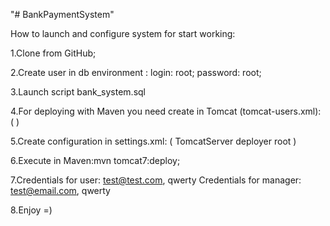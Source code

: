"# BankPaymentSystem" 

How to launch and configure system for start working:

1.Clone from GitHub;

2.Create user in db environment : login: root; password: root;

3.Launch script bank_system.sql

4.For deploying with Maven you need create in Tomcat (tomcat-users.xml):
    (<role rolename="manager-script"/>
    <user username="deployer" password="root" roles="manager-script"/>)
    
5.Create configuration in settings.xml:
    (<servers>
        <server>
            <id>TomcatServer</id>
            <username>deployer</username>
            <password>root</password>
        </server>
    </servers>)

6.Execute in Maven:mvn tomcat7:deploy;

7.Credentials for user: test@test.com, qwerty 
 Credentials for manager: test@email.com, qwerty 

8.Enjoy =)